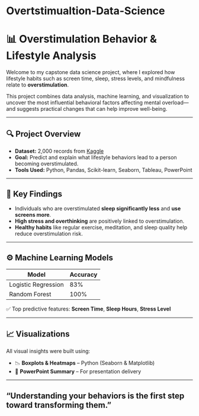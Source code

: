 # Overtstimualtion-Data-Science
# 📊 Overstimulation Behavior & Lifestyle Analysis

Welcome to my capstone data science project, where I explored how lifestyle habits such as screen time, sleep, stress levels, and mindfulness relate to **overstimulation**.

This project combines data analysis, machine learning, and visualization to uncover the most influential behavioral factors affecting mental overload—and suggests practical changes that can help improve well-being.

---

## 🔍 Project Overview

- **Dataset:** 2,000 records from [Kaggle](https://www.kaggle.com/datasets/miadul/overstimulation-behavior-and-lifestyle-dataset)
- **Goal:** Predict and explain what lifestyle behaviors lead to a person becoming overstimulated.
- **Tools Used:** Python, Pandas, Scikit-learn, Seaborn, Tableau, PowerPoint

---

## 🧠 Key Findings

- Individuals who are overstimulated **sleep significantly less** and **use screens more**.
- **High stress and overthinking** are positively linked to overstimulation.
- **Healthy habits** like regular exercise, meditation, and sleep quality help reduce overstimulation risk.

---

## ⚙️ Machine Learning Models

| Model               | Accuracy |
|--------------------|----------|
| Logistic Regression| 83%      |
| Random Forest       | 100%     |

✅ Top predictive features: **Screen Time**, **Sleep Hours**, **Stress Level**

---

## 📈 Visualizations

All visual insights were built using:
- 📉 **Boxplots & Heatmaps** – Python (Seaborn & Matplotlib)
- 🎥 **PowerPoint Summary** – For presentation delivery

---

## “Understanding your behaviors is the first step toward transforming them.”

